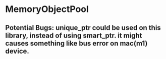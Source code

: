 # MemoryObjectPool
## Potential Bugs: unique_ptr could be used on this library, instead of using smart_ptr. it might causes something like bus error on mac(m1) device.
